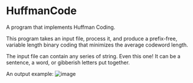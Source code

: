 # HuffmanCode
A program that implements Huffman Coding. 

This program takes an input file, process it, and produce a prefix-free, variable length binary coding that minimizes the average codeword length. 

The input file can contain any series of string. Even this one! It can be a sentence, a word, or gibberish letters put together. 

An output example:
![image](https://user-images.githubusercontent.com/54428986/134125977-f9a27458-2049-4ad7-b2aa-db8d497658f9.png)

